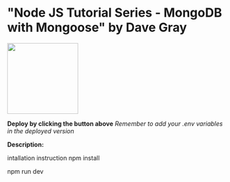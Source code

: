 # "Node JS Tutorial Series - MongoDB with Mongoose" by Dave Gray

[<img src="https://cdn.gomix.com/2bdfb3f8-05ef-4035-a06e-2043962a3a13%2Fremix-button.svg" width="163px" />](https://glitch.com/edit/#!/import/github/BlairLi/Node-JS-Tutorial-Series)

**Deploy by clicking the button above**
_Remember to add your .env variables in the deployed version_

**Description:**

intallation instruction
npm install

npm run dev
